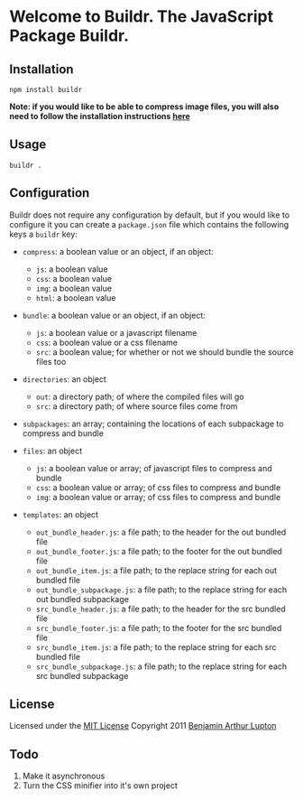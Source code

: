 # Welcome to Buildr. The JavaScript Package Buildr.


## Installation

	npm install buildr

__Note: if you would like to be able to compress image files, you will also need to follow the installation instructions [here](https://github.com/balupton/pulverizr)__


## Usage

	buildr .


## Configuration

Buildr does not require any configuration by default, but if you would like to configure it you can create a `package.json` file which contains the following keys a `buildr` key:

- `compress`: a boolean value or an object, if an object:
	- `js`: a boolean value
	- `css`: a boolean value
	- `img`: a boolean value
	- `html`: a boolean value

- `bundle`: a boolean value or an object, if an object:
	- `js`: a boolean value or a javascript filename
	- `css`: a boolean value or a css filename
	- `src`: a boolean value; for whether or not we should bundle the source files too

- `directories`: an object
	- `out`: a directory path; of where the compiled files will go
	- `src`: a directory path; of where source files come from

- `subpackages`: an array; containing the locations of each subpackage to compress and bundle

- `files`: an object
	- `js`: a boolean value or array; of javascript files to compress and bundle
	- `css`: a boolean value or array; of css files to compress and bundle
	- `img`: a boolean value or array; of css files to compress and bundle

- `templates`: an object
	- `out_bundle_header.js`: a file path; to the header for the out bundled file
	- `out_bundle_footer.js`: a file path; to the footer for the out bundled file
	- `out_bundle_item.js`: a file path; to the replace string for each out bundled file
	- `out_bundle_subpackage.js`: a file path; to the replace string for each out bundled subpackage
	- `src_bundle_header.js`: a file path; to the header for the src bundled file
	- `src_bundle_footer.js`: a file path; to the footer for the src bundled file
	- `src_bundle_item.js`: a file path; to the replace string for each src bundled file
	- `src_bundle_subpackage.js`: a file path; to the replace string for each src bundled subpackage


## License

Licensed under the [MIT License](http://creativecommons.org/licenses/MIT/)
Copyright 2011 [Benjamin Arthur Lupton](http://balupton.com)


## Todo

1. Make it asynchronous
2. Turn the CSS minifier into it's own project

